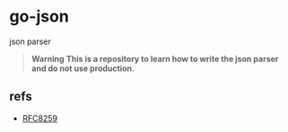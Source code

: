 # go-json

json parser

> **Warning**
> **This is a repository to learn how to write the json parser and do not use production.**

## refs

- [RFC8259](https://www.rfc-editor.org/rfc/rfc8259)
